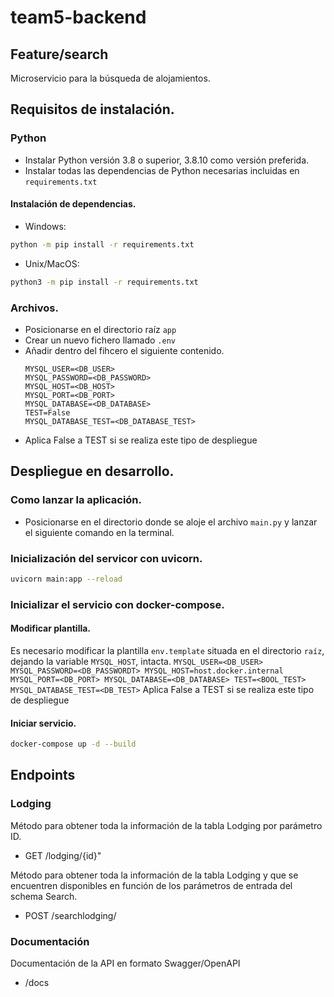 # team5-backend
## Feature/search
Microservicio para la búsqueda de alojamientos.

## Requisitos de instalación.
### Python
* Instalar Python versión 3.8 o superior, 3.8.10 como versión preferida.
* Instalar todas las dependencias de Python necesarias incluidas en `requirements.txt`
#### Instalación de dependencias.
* Windows:
```bash
python -m pip install -r requirements.txt
```
* Unix/MacOS:
```bash
python3 -m pip install -r requirements.txt 
```
### Archivos.
* Posicionarse en el directorio raíz `app`
* Crear un nuevo fichero llamado `.env`
* Añadir dentro del fihcero el siguiente contenido.
    ```
    MYSQL_USER=<DB_USER>
    MYSQL_PASSWORD=<DB_PASSWORD>
    MYSQL_HOST=<DB_HOST>
    MYSQL_PORT=<DB_PORT>
    MYSQL_DATABASE=<DB_DATABASE>
    TEST=False
    MYSQL_DATABASE_TEST=<DB_DATABASE_TEST>
    ```
* Aplica False a TEST si se realiza este tipo de despliegue
## Despliegue en desarrollo.
### Como lanzar la aplicación.
* Posicionarse en el directorio donde se aloje el archivo `main.py` y lanzar el siguiente comando en la terminal.
### Inicialización del servicor con uvicorn.
```bash
uvicorn main:app --reload
```
### Inicializar el servicio con docker-compose.
#### Modificar plantilla.
Es necesario modificar la plantilla `env.template` situada en el directorio `raíz`, dejando la variable `MYSQL_HOST`, intacta.
    ```
    MYSQL_USER=<DB_USER>
    MYSQL_PASSWORD=<DB_PASSWORDT>
    MYSQL_HOST=host.docker.internal
    MYSQL_PORT=<DB_PORT>
    MYSQL_DATABASE=<DB_DATABASE>
    TEST=<BOOL_TEST>
    MYSQL_DATABASE_TEST=<DB_TEST>
    ```
Aplica False a TEST si se realiza este tipo de despliegue
#### Iniciar servicio.
```bash
docker-compose up -d --build
```


## Endpoints
### Lodging
Método para obtener toda la información de la tabla Lodging por parámetro ID.
* GET /lodging/{id}"

Método para obtener toda la información de la tabla Lodging y que se encuentren disponibles en función de los parámetros de entrada del schema Search.
* POST /searchlodging/

### Documentación
Documentación de la API en formato Swagger/OpenAPI
* /docs